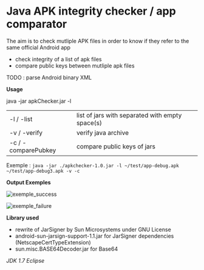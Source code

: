 # Java APK integrity checker / app comparator

The aim is to check mutliple APK files in order to know if they refer to the same official Android app

* check integrity of a list of apk files
* compare public keys between mutliple apk files

TODO : parse Android binary XML

<b>Usage</b>

java -jar apkChecker.jar -l <apks> <options>

<table>
	<tr>
		<td>-l / -list</td><td>list of jars with separated with empty space(s)</td>
	</tr>
	<tr>
		<td>-v / -verify</td><td>verify java archive</td>
	</tr>
	<tr>
		<td>-c / -comparePubkey</td><td>compare public keys of jars</td>
	</tr>
</table>

Exemple : ``java -jar ./apkchecker-1.0.jar -l ~/test/app-debug.apk ~/test/app-debug3.apk -v -c``

<b>Output Exemples</b>

![exemple_success](https://raw.github.com/akinaru/apk-checker/master/success.png)

![exemple_failure](https://raw.github.com/akinaru/apk-checker/master/failure.png)

<b>Library used</b>

* rewrite of JarSigner by Sun Microsystems under GNU License
* android-sun-jarsign-support-1.1.jar for JarSigner dependencies (NetscapeCertTypeExtension)
* sun.misc.BASE64Decoder.jar for Base64

<i>JDK 1.7</i>
<i>Eclipse</i>
